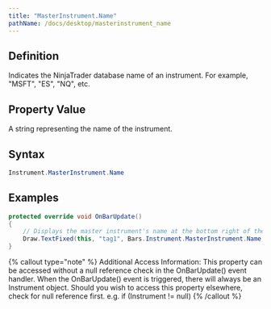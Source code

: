 ```yaml
---
title: "MasterInstrument.Name"
pathName: /docs/desktop/masterinstrument_name
---
```


## Definition

Indicates the NinjaTrader database name of an instrument. For example, "MSFT", "ES", "NQ", etc.

## Property Value

A string representing the name of the instrument.

## Syntax

```csharp
Instrument.MasterInstrument.Name
```

## Examples

```csharp
protected override void OnBarUpdate()
{
    // Displays the master instrument's name at the bottom right of the chart
    Draw.TextFixed(this, "tag1", Bars.Instrument.MasterInstrument.Name, TextPosition.BottomRight);
}
```

{% callout type="note" %}
Additional Access Information:
This property can be accessed without a null reference check in the OnBarUpdate() event handler. When the OnBarUpdate() event is triggered, there will always be an Instrument object. Should you wish to access this property elsewhere, check for null reference first. e.g. if (Instrument != null)
{% /callout %}

